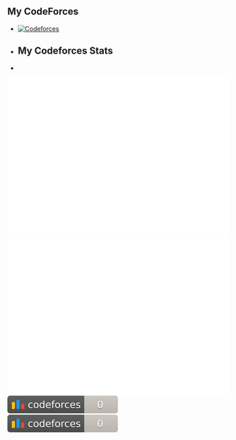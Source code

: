 ## My CodeForces

- [![Codeforces](https://img.shields.io/badge/Codeforces-Profile-blue)](https://codeforces.com/profile/mirza123)

- ## My Codeforces Stats
- 

<a href="https://github.com/iamirzashowvik/cf_stats">
<img src="https://raw.githubusercontent.com/iamirzashowvik/cf_stats/main/output/light_card.svg#gh-dark-mode-only" />
<img src="https://raw.githubusercontent.com/iamirzashowvik/cf_stats/main/output/light_card.svg" />
</a>
<br/>
<a href="https://github.com/iamirzashowvik/cf_stats">
<img src="https://raw.githubusercontent.com/iamirzashowvik/cf_stats/main/output/max_rating.svg" />
<img src="https://raw.githubusercontent.com/iamirzashowvik/cf_stats/main/output/rating.svg" />
</a>

